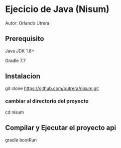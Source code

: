 # Ejecicio de Java (Nisum)
 Autor: Orlando Utrera 

## Prerequisito

 Java JDK 1.8+

 Gradle 7.7

## Instalacion
git clone https://github.com/outrera/nisum.git

### cambiar al directorio del proyecto

cd nisum


## Compilar y Ejecutar el proyecto api 
gradle bootRun

